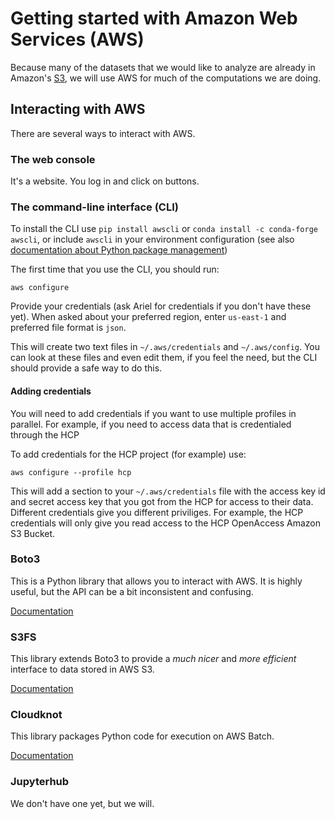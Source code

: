 # Getting started with Amazon Web Services (AWS)

Because many of the datasets that we would like to analyze are already in
Amazon's [S3](s3.md), we will use AWS for much of the computations we are doing.

## Interacting with AWS

There are several ways to interact with AWS.

### The web console

It's a website. You log in and click on buttons.

### The command-line interface (CLI)

To install the CLI use `pip install awscli` or `conda install -c conda-forge awscli`, or include
`awscli` in your environment configuration
(see also [documentation about Python package management](../installing_python_packages.md))

The first time that you use the CLI, you should run:

    aws configure

Provide your credentials (ask Ariel for credentials if you don't have these
yet). When asked about your preferred region, enter `us-east-1` and preferred
file format is `json`.

This will create two text files in `~/.aws/credentials` and `~/.aws/config`. You
can look at these files and even edit them, if you feel the need, but the CLI
should provide a safe way to do this.

#### Adding credentials

You will need to add credentials if you want to use multiple profiles in parallel.
For example, if you need to access data that is credentialed through the HCP

To add credentials for the HCP project (for example) use:

    aws configure --profile hcp

This will add a section to your `~/.aws/credentials` file with the access key id and 
secret access key that you got from the HCP for access to their data. Different 
credentials give you different priviliges. For example, the HCP credentials 
will only give you read access to the HCP OpenAccess Amazon S3 Bucket.



### Boto3

This is a Python library that allows you to interact with AWS. It is highly
useful, but the API can be a bit inconsistent and confusing.

[Documentation](https://boto3.amazonaws.com/v1/documentation/api/latest/index.html)

### S3FS

This library extends Boto3 to provide a *much nicer* and *more efficient*
interface to data stored in AWS S3.

[Documentation](https://s3fs.readthedocs.io/en/latest/)

### Cloudknot 

This library packages Python code for execution on AWS Batch.

[Documentation](https://nrdg.github.io/cloudknot)

### Jupyterhub 

We don't have one yet, but we will.
